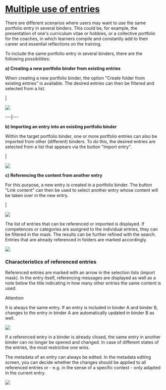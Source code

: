 #  [Multiple use of entries](Multiple+use+of+entries.html)

There are different scenarios where users may want to use the same portfolio
entry in several binders. This could be, for example, the presentation of
one's curriculum vitae or hobbies, or a collective portfolio for the coaches,
in which learners compile and constantly add to their career and essential
reflections on the training.

To include the same portfolio entry in several binders, there are the
following possibilities:

 **a) Creating a new portfolio binder from existing entries**

When creating a new portfolio binder, the option "Create folder from existing
entries" is available. The desired entries can then be filtered and selected
from a list.

|

![](../../download/attachments/108600558/Mappe%20aus%20Eintr%C3%A4gen%20EN.png)  
  
---|---  
  
 **b) Importing an entry into an existing portfolio binder**

Within the target portfolio binder, one or more portfolio entries can also be
imported from other (different) binders. To do this, the desired entries are
selected from a list that appears via the button "Import entry".

|

![](../../download/attachments/108600558/Import%20Mappe%20EN.png)  
  
 **c) Referencing the content from another entry**

For this purpose, a new entry is created in a portfolio binder. The button
"Link content" can then be used to select another entry whose content will be
taken over in the new entry.

|

![](../../download/thumbnails/108600558/Eintrag%20Inhalt%20referenzieren%20EN%EF%B9%96version=1&modificationDate=1622821074000&api=v2.png)  
  
The list of entries that can be referenced or imported is displayed. If
competences or categories are assigned to the individual entries, they can be
filtered in the mask. The results can be further refined with the search.
Entries that are already referenced in folders are marked accordingly.

![](../../download/attachments/108600558/Import%20Dialog%20EN.png)

### Characteristics of referenced entries

Referenced entries are marked with an arrow in the selection lists (import
mask). In the entry itself, referencing messages are displayed as well as a
note below the title indicating in how many other entries the same content is
used.

Attention

It is always the same entry. If an entry is included in binder A and binder B,
changes to the entry in binder A are automatically updated in binder B as
well.

  

![](../../download/attachments/108600558/Referenzierung_EN.png)

If a referenced entry in a binder is already closed, the same entry in another
binder can no longer be opened and changed. In case of different states of the
entries, the most restrictive one wins.

The metadata of an entry can always be edited. In the metadata editing screen,
you can decide whether the changes should be applied to all referenced entries
or - e.g. in the sense of a specific context - only adapted in the current
entry.

![](../../download/attachments/108600558/Metadaten%20%C3%A4ndern%20Referenz%20EN.png)

